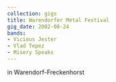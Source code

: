 ```yaml
---
collection: gigs
title: Warendorfer Metal Festival
gig_date: 2002-08-24
bands:
- Vicious Jester
- Vlad Tepez
- Misery Speaks
---
```

in Warendorf-Freckenhorst
